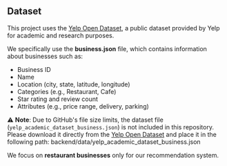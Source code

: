 ## Dataset

This project uses the [Yelp Open Dataset](https://www.yelp.com/dataset), a public dataset provided by Yelp for academic and research purposes.

We specifically use the **business.json** file, which contains information about businesses such as:

- Business ID
- Name
- Location (city, state, latitude, longitude)
- Categories (e.g., Restaurant, Cafe)
- Star rating and review count
- Attributes (e.g., price range, delivery, parking)

⚠️ **Note**: Due to GitHub's file size limits, the dataset file (`yelp_academic_dataset_business.json`) is not included in this repository.  
Please download it directly from the [Yelp Open Dataset](https://www.yelp.com/dataset) and place it in the following path:
backend/data/yelp_academic_dataset_business.json

We focus on **restaurant businesses** only for our recommendation system.
